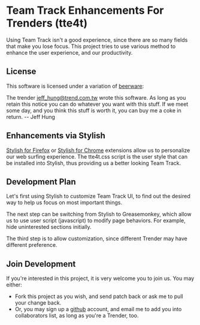 Team Track Enhancements For Trenders (tte4t)
============================================

Using Team Track isn't a good experience, since there are so many fields that
make you lose focus. This project tries to use various method to enhance the
user experience, and our productivity.

License
-------

This software is licensed under a variation of [beerware][bw]:

  The trender <jeff_hung@trend.com.tw> wrote this software. As long as you
  retain this notice you can do whatever you want with this stuff. If we meet
  some day, and you think this stuff is worth it, you can buy me a coke in
  return. -- Jeff Hung

[bw]: http://en.wikipedia.org/wiki/Beerware
	  "Should the user of the product meet the author and consider the software
      useful, he is encouraged to buy the author a beer 'in return'."

Enhancements via Stylish
------------------------

[Stylish for Firefox][sf] or [Stylish for Chrome][sc] extensions allow us to
personalize our web surfing experience. The tte4t.css script is the user style
that can be installed into Stylish, thus providing us a better looking Team
Track.

[sf]: https://addons.mozilla.org/en-US/firefox/addon/2108/
      "Stylish for Firefox"
[sc]: https://chrome.google.com/extensions/detail/fjnbnpbmkenffdnngjfgmeleoegfcffe
      "Stylish for Chrome"

Development Plan
----------------

Let's first using Stylish to customize Team Track UI, to find out the desired
way to help us focus on most important things.

The next step can be switching from Stylish to Greasemonkey, which allow us to
use user script (javascript) to modify page behaviors. For example, hide
uninterested sections initially.

The third step is to allow customization, since different Trender may have
different preference.

Join Development
----------------

If you're interested in this project, it is very welcome you to join us. You
may either:

* Fork this project as you wish, and send patch back or ask me to pull your
  change back.
* Or, you may sign up a [github][] account, and email me to add you into
  collaborators list, as long as you're a Trender, too.

[github]: http://github.com/



